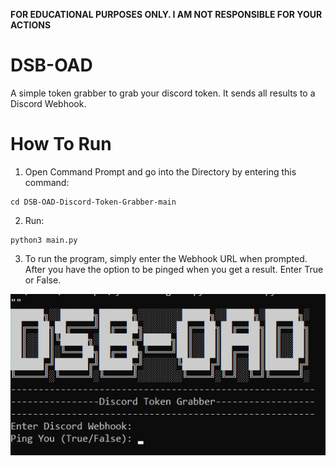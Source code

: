 ****FOR EDUCATIONAL PURPOSES ONLY. I AM NOT RESPONSIBLE FOR YOUR ACTIONS****
# DSB-OAD
A simple token grabber to grab your discord token. It sends all results to a Discord Webhook.

# How To Run

1. Open Command Prompt and go into the Directory by entering this command:
```
cd DSB-OAD-Discord-Token-Grabber-main
```

2. Run:
```
python3 main.py
```

3. To run the program, simply enter the Webhook URL when prompted. After you have the option to be pinged when you get a result. Enter True or False.

![Screenshot](https://github.com/KaiSimpson13123/DSB-OAD-Discord-Token-Grabber/blob/main/scrn.jpg?raw=true)
